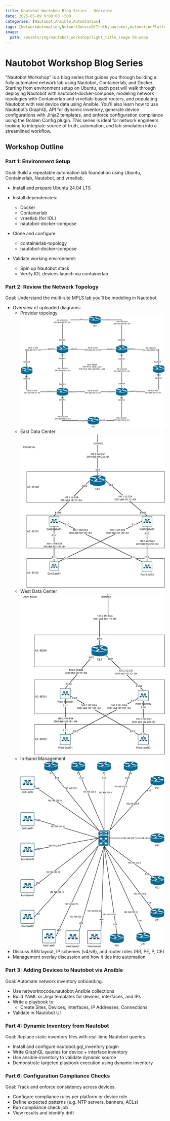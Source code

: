 ```yaml
---
title: Nautobot Workshop Blog Series - Overview
date: 2025-05-09 9:00:00 -500
categories: [Nautobot,Ansible,Automtation]
tags: [NetworkAutomation,NetworkSourceOfTruth,nautobot,AutomationPlatform,NautobotTutorials]
image:
  path: /assets/img/nautobot_workshop/light_title_image-50.webp
---
```


# Nautobot Workshop Blog Series
"Nautobot Workshop" is a blog series that guides you through building a fully automated network lab using Nautobot, Containerlab, and Docker. Starting from environment setup on Ubuntu, each post will walk through deploying Nautobot with nautobot-docker-compose, modeling network topologies with Containerlab and vrnetlab-based routers, and populating Nautobot with real device data using Ansible. You'll also learn how to use Nautobot’s GraphQL API for dynamic inventory, generate device configurations with Jinja2 templates, and enforce configuration compliance using the Golden Config plugin. This series is ideal for network engineers looking to integrate source of truth, automation, and lab simulation into a streamlined workflow.

## Workshop Outline

### Part 1: Environment Setup
Goal: Build a repeatable automation lab foundation using Ubuntu, Containerlab, Nautobot, and vrnetlab.

- Install and prepare Ubuntu 24.04 LTS
- Install dependencies:

    - Docker
    - Containerlab
    - vrnetlab (for IOL)
    - nautobot-docker-compose
- Clone and configure:
    - containerlab-topology
    - nautobot-docker-compose

- Validate working environment:
    - Spin up Nautobot stack
    - Verify IOL devices launch via containerlab

### Part 2: Review the Network Topology
Goal: Understand the multi-site MPLS lab you’ll be modeling in Nautobot.

- Overview of uploaded diagrams:
  - Provider topology <img src="/assets/img/nautobot_workshop/Nautobot Workshop-Backbone.webp" alt="">
  - East Data Center <img src="/assets/img/nautobot_workshop/Nautobot Workshop-East DataCenter.webp" alt="">
  - West Data Center <img src="/assets/img/nautobot_workshop/Nautobot Workshop-West DataCenter.webp" alt="">
  - In-band Management <img src="/assets/img/nautobot_workshop/Nautobot Workshop-IN-BAND MGMT.webp" alt="">
- Discuss ASN layout, IP schemes (v4/v6), and router roles (RR, PE, P, CE)
- Management overlay discussion and how it ties into automation

### Part 3: Adding Devices to Nautobot via Ansible
Goal: Automate network inventory onboarding.

- Use networktocode.nautobot Ansible collections
- Build YAML or Jinja templates for devices, interfaces, and IPs
- Write a playbook to:
  - Create Sites, Devices, Interfaces, IP Addresses, Connections
- Validate in Nautobot UI

### Part 4: Dynamic Inventory from Nautobot
Goal: Replace static inventory files with real-time Nautobot queries.

- Install and configure nautobot.gql_inventory plugin
- Write GraphQL queries for device + interface inventory
- Use ansible-inventory to validate dynamic source
- Demonstrate targeted playbook execution using dynamic inventory

### Part 6: Configuration Compliance Checks
Goal: Track and enforce consistency across devices.

- Configure compliance rules per platform or device role
- Define expected patterns (e.g. NTP servers, banners, ACLs)
- Run compliance check job
- View results and identify drift
